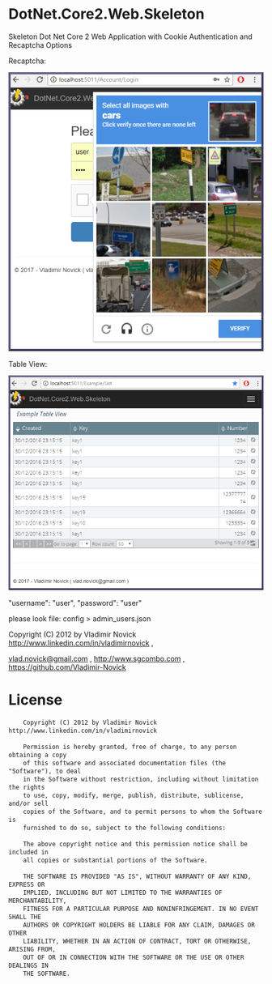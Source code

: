 # DotNet.Core2.Web.Skeleton
Skeleton Dot Net Core 2 Web Application with  Cookie Authentication and Recaptcha Options

Recaptcha:

![Recaptcha Options](https://raw.githubusercontent.com/Vladimir-Novick/DotNet.Core2.Web.Skeleton/master/images/Recaptcha.png)

Table View:

![Recaptcha Options](https://raw.githubusercontent.com/Vladimir-Novick/DotNet.Core2.Web.Skeleton/master/images/table_view.png)

  "username": "user",
  "password": "user"
  
  please look file: config > admin_users.json
  


Copyright (C) 2012 by Vladimir Novick http://www.linkedin.com/in/vladimirnovick , 

vlad.novick@gmail.com , http://www.sgcombo.com , https://github.com/Vladimir-Novick
		 
# License

		Copyright (C) 2012 by Vladimir Novick http://www.linkedin.com/in/vladimirnovick

		Permission is hereby granted, free of charge, to any person obtaining a copy
		of this software and associated documentation files (the "Software"), to deal
		in the Software without restriction, including without limitation the rights
		to use, copy, modify, merge, publish, distribute, sublicense, and/or sell
		copies of the Software, and to permit persons to whom the Software is
		furnished to do so, subject to the following conditions:

		The above copyright notice and this permission notice shall be included in
		all copies or substantial portions of the Software.

		THE SOFTWARE IS PROVIDED "AS IS", WITHOUT WARRANTY OF ANY KIND, EXPRESS OR
		IMPLIED, INCLUDING BUT NOT LIMITED TO THE WARRANTIES OF MERCHANTABILITY,
		FITNESS FOR A PARTICULAR PURPOSE AND NONINFRINGEMENT. IN NO EVENT SHALL THE
		AUTHORS OR COPYRIGHT HOLDERS BE LIABLE FOR ANY CLAIM, DAMAGES OR OTHER
		LIABILITY, WHETHER IN AN ACTION OF CONTRACT, TORT OR OTHERWISE, ARISING FROM,
		OUT OF OR IN CONNECTION WITH THE SOFTWARE OR THE USE OR OTHER DEALINGS IN
		THE SOFTWARE. 



